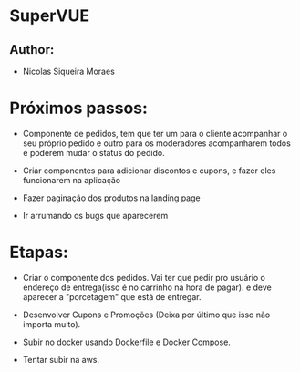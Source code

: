 # SuperVUE

## Author:

- Nicolas Siqueira Moraes

# Próximos passos:

- Componente de pedidos, tem que ter um para o cliente acompanhar o seu próprio pedido e outro para os moderadores acompanharem todos e poderem mudar o status do pedido.

- Criar componentes para adicionar discontos e cupons, e fazer eles funcionarem na aplicação

- Fazer paginação dos produtos na landing page

- Ir arrumando os bugs que aparecerem

# Etapas:

- Criar o componente dos pedidos. Vai ter que pedir pro usuário o endereço de entrega(isso é no carrinho na hora de pagar). e deve aparecer a "porcetagem" que está de entregar.

- Desenvolver Cupons e Promoções (Deixa por último que isso não importa muito).

- Subir no docker usando Dockerfile e Docker Compose.

- Tentar subir na aws.
